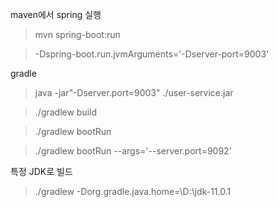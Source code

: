 maven에서 spring 실행

> mvn spring-boot:run

> -Dspring-boot.run.jvmArguments='-Dserver-port=9003'



gradle

> java -jar"-Dserver.port=9003" ./user-service.jar

> ./gradlew build

> ./gradlew bootRun

>  ./gradlew bootRun --args='--server.port=9092'


특정 JDK로 빌드
>  ./gradlew -Dorg.gradle.java.home=\\D:\\jdk-11.0.1
